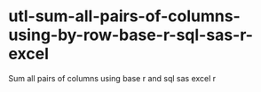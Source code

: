 # utl-sum-all-pairs-of-columns-using-by-row-base-r-sql-sas-r-excel
Sum all pairs of columns using base r and sql sas excel r
